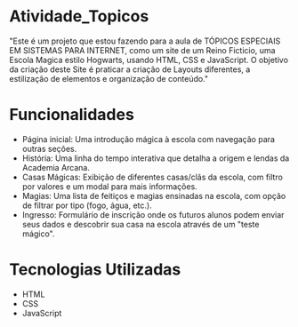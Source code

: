 # Atividade_Topicos
 "Este é um projeto que estou fazendo para a aula de TÓPICOS ESPECIAIS EM SISTEMAS PARA INTERNET, como um site de um Reino Ficticio, uma Escola Magica estilo Hogwarts, usando HTML, CSS e JavaScript. O objetivo da criação deste Site é praticar a criação de Layouts diferentes, a estilização de elementos e organização de conteúdo."

# Funcionalidades
- Página inicial: Uma introdução mágica à escola com navegação para outras seções.
- História: Uma linha do tempo interativa que detalha a origem e lendas da Academia Arcana.
- Casas Mágicas: Exibição de diferentes casas/clãs da escola, com filtro por valores e um modal para mais informações.
- Magias: Uma lista de feitiços e magias ensinadas na escola, com opção de filtrar por tipo (fogo, água, etc.).
- Ingresso: Formulário de inscrição onde os futuros alunos podem enviar seus dados e descobrir sua casa na escola através de um "teste mágico".

# Tecnologias Utilizadas
- HTML
- CSS
- JavaScript

